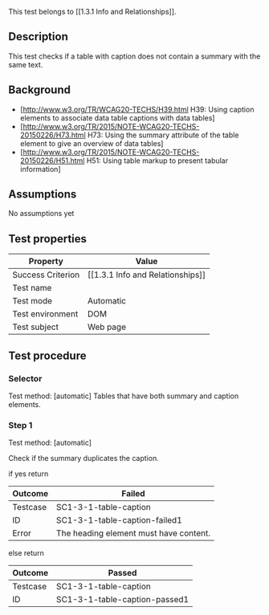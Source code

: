 This test belongs to [[1.3.1 Info and Relationships]].


## Description
This test checks if a table with caption does not contain a summary with the same text.


## Background
- [http://www.w3.org/TR/WCAG20-TECHS/H39.html H39: Using caption elements to associate data table captions with data tables]
- [http://www.w3.org/TR/2015/NOTE-WCAG20-TECHS-20150226/H73.html H73: Using the summary attribute of the table element to give an overview of data tables]
- [http://www.w3.org/TR/2015/NOTE-WCAG20-TECHS-20150226/H51.html H51: Using table markup to present tabular information]


## Assumptions
No assumptions yet


## Test properties
| Property          | Value
|-------------------|----
| Success Criterion | [[1.3.1 Info and Relationships]]
| Test name         |
| Test mode         | Automatic
| Test environment  | DOM
| Test subject      | Web page


## Test procedure

### Selector
Test method: [automatic]
Tables that have both summary and caption elements.

### Step 1
Test method: [automatic]

Check if the summary duplicates the caption.

if yes return

| Outcome  | Failed
|----------|-----
| Testcase | SC1-3-1-table-caption
| ID       | SC1-3-1-table-caption-failed1
| Error    | The heading element must have content.

else return

| Outcome  | Passed
|----------|-----
| Testcase | SC1-3-1-table-caption
| ID       | SC1-3-1-table-caption-passed1
